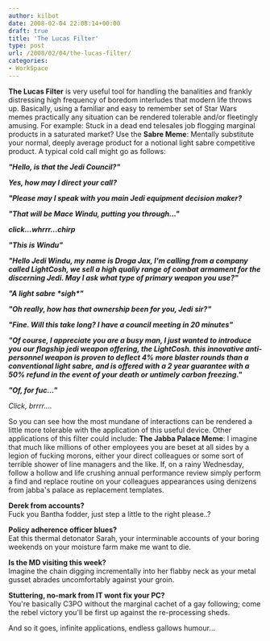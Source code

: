 ```yaml
---
author: kilbot
date: 2008-02-04 22:08:14+00:00
draft: true
title: 'The Lucas Filter'
type: post
url: /2008/02/04/the-lucas-filter/
categories:
- WorkSpace
---
```


**The Lucas Filter** is very useful tool for handling the banalities and frankly distressing high frequency of boredom interludes that modern life throws up. Basically, using a familiar and easy to remember set of Star Wars memes practically any situation can be rendered tolerable and/or fleetingly amusing. For example: Stuck in a dead end telesales job flogging marginal products in a saturated market? Use the **Sabre Meme**: Mentally substitute your normal, deeply average product for a notional light sabre competitive product. A typical cold call might go as follows:

***"Hello, is that the Jedi Council?"***

***Yes, how may I direct your call?***

***"Please may I speak with you main Jedi equipment decision maker?***

***"That will be Mace Windu, putting you through..."***

***click...whrrr...chirp***

***"This is Windu"***

***"Hello Jedi Windu, my name is Droga Jax, I'm calling from a company called LightCosh, we sell a high qualiy range of combat armament for the discerning Jedi. May I ask what type of primary weapon you use?"***

***"A light sabre \*sigh\*"***

***"Oh really, how has that ownership been for you, Jedi sir?"***

***"Fine. Will this take long? I have a council meeting in 20 minutes"***

***"Of course, I appreciate you are a busy man, I just wanted to introduce you our flagship jedi weapon offering, the LightCosh. this innovative anti-personnel weapon is proven to deflect 4% more blaster rounds than a conventional light sabre, and is offered with a 2 year guarantee with a 50% refund in the event of your death or untimely carbon freezing."***

***"Of, for fuc..."***

*Click, brrrr....*

So you can see how the most mundane of interactions can be rendered a little more tolerable with the application of this useful device. Other applications of this filter could include: **The Jabba Palace Meme**: I imagine that much like millions of other employees you are beset at all sides by a legion of fucking morons, either your direct colleagues or some sort of terrible shower of line managers and the like. If, on a rainy Wednesday, follow a hollow and life crushing annual performance review simply perform a find and replace routine on your colleagues appearances using denizens from jabba's palace as replacement templates.

**Derek from accounts?**\
Fuck you Bantha fodder, just step a little to the right please..?

**Policy adherence officer blues?**\
Eat this thermal detonator Sarah, your interminable accounts of your boring weekends on your moisture farm make me want to die.

**Is the MD visiting this week?**\
Imagine the chain digging incrementally into her flabby neck as your metal gusset abrades uncomfortably against your groin.

**Stuttering, no-mark from IT wont fix your PC?**\
You're basically C3PO without the marginal cachet of a gay following; come the rebel victory you'll be first up against the re-processing sheds.

And so it goes, infinite applications, endless gallows humour...

